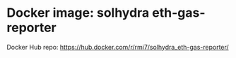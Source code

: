 # Docker image: solhydra eth-gas-reporter

Docker Hub repo: https://hub.docker.com/r/rmi7/solhydra_eth-gas-reporter/
